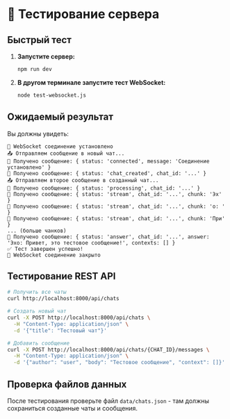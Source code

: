 # 🧪 Тестирование сервера

## Быстрый тест

1. **Запустите сервер:**
   ```bash
   npm run dev
   ```

2. **В другом терминале запустите тест WebSocket:**
   ```bash
   node test-websocket.js
   ```

## Ожидаемый результат

Вы должны увидеть:
```
🔌 WebSocket соединение установлено
📤 Отправляем сообщение в новый чат...
📨 Получено сообщение: { status: 'connected', message: 'Соединение установлено' }
📨 Получено сообщение: { status: 'chat_created', chat_id: '...' }
📤 Отправляем второе сообщение в созданный чат...
📨 Получено сообщение: { status: 'processing', chat_id: '...' }
📨 Получено сообщение: { status: 'stream', chat_id: '...', chunk: 'Эх' }
📨 Получено сообщение: { status: 'stream', chat_id: '...', chunk: 'о: ' }
📨 Получено сообщение: { status: 'stream', chat_id: '...', chunk: 'При' }
... (больше чанков)
📨 Получено сообщение: { status: 'answer', chat_id: '...', answer: 'Эхо: Привет, это тестовое сообщение!', contexts: [] }
✅ Тест завершен успешно!
👋 WebSocket соединение закрыто
```

## Тестирование REST API

```bash
# Получить все чаты
curl http://localhost:8000/api/chats

# Создать новый чат
curl -X POST http://localhost:8000/api/chats \
  -H "Content-Type: application/json" \
  -d '{"title": "Тестовый чат"}'

# Добавить сообщение
curl -X POST http://localhost:8000/api/chats/{CHAT_ID}/messages \
  -H "Content-Type: application/json" \
  -d '{"author": "user", "body": "Тестовое сообщение", "context": []}'
```

## Проверка файлов данных

После тестирования проверьте файл `data/chats.json` - там должны сохраниться созданные чаты и сообщения.
